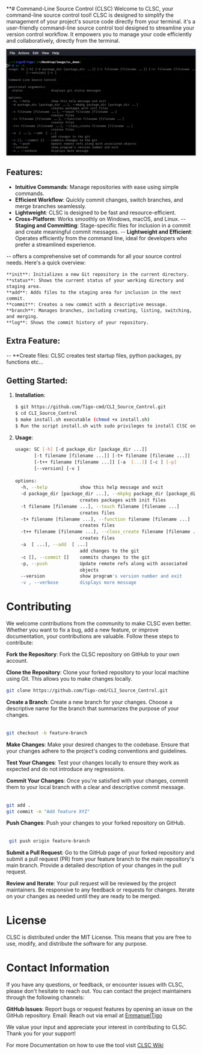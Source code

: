 **# Command-Line Source Control (CLSC)
Welcome to CLSC, your command-line source control tool! CLSC is designed to simplify the management of your project's source code directly from your terminal. it's a user-friendly command-line source control tool designed to streamline your version control workflow. It empowers you to manage your code efficiently and collaboratively, directly from the terminal.

![Demo](images/usage.png)
## Features:

- **Intuitive Commands**: Manage repositories with ease using simple commands.
- **Efficient Workflow**: Quickly commit changes, switch branches, and merge branches seamlessly.
- **Lightweight**: CLSC is designed to be fast and resource-efficient.
- **Cross-Platform**: Works smoothly on Windows, macOS, and Linux.
-- **Staging and Committing**: Stage-specific files for inclusion in a commit and create meaningful commit messages.
-- **Lightweight and Efficient**: Operates efficiently from the command line, ideal for developers who prefer a streamlined experience.

-- offers a comprehensive set of commands for all your source control needs. Here's a quick overview:

    **init**: Initializes a new Git repository in the current directory.
    **status**: Shows the current status of your working directory and staging area.
    **add**: Adds files to the staging area for inclusion in the next commit.
    **commit**: Creates a new commit with a descriptive message.
    **branch**: Manages branches, including creating, listing, switching, and merging.
    **log**: Shows the commit history of your repository.
## Extra Feature:
-- **Create files: CLSC creates test startup files, python packages, py functions etc...


## Getting Started:

1. **Installation**:

   ```bash
   $ git https://github.com/Tigo-cmd/CLI_Source_Control.git
   $ cd CLI_Source_Control
   $ make install.sh executable (chmod +x install.sh)
   $ Run the script install.sh with sudo privileges to install ClSC on your computer
2. **Usage**:
   ```bash
   usage: SC [-h] [-d package_dir [package_dir ...]]
          [-t filename [filename ...]] [-t+ filename [filename ...]]
          [-t++ filename [filename ...]] [-a  [...]] [-c ] [-p]
          [--version] [-v ]

   options:
     -h, --help            show this help message and exit
     -d package_dir [package_dir ...], --mkpkg package_dir [package_dir ...]
                           creates packages with init files
     -t filename [filename ...], --touch filename [filename ...]
                           creates files
     -t+ filename [filename ...], --function filename [filename ...]
                           creates files
     -t++ filename [filename ...], --class_create filename [filename ...]
                           creates files
     -a  [ ...], --add  [ ...]
                           add changes to the git
     -c [], --commit []    commits changes to the git
     -p, --push            Update remote refs along with associated
                           objects
     --version             show program's version number and exit
     -v , --verbose        displays more message


# Contributing

We welcome contributions from the community to make CLSC even better. Whether you want to fix a bug, add a new feature, or improve documentation, your contributions are valuable. Follow these steps to contribute:

**Fork the Repository**: Fork the CLSC repository on GitHub to your own account.

**Clone the Repository**: Clone your forked repository to your local machine using Git. This allows you to make changes locally.
   ```bash
   git clone https://github.com/Tigo-cmd/CLI_Source_Control.git
 ```
**Create a Branch**: Create a new branch for your changes. Choose a descriptive name for the branch that summarizes the purpose of your changes.

   ```bash

   git checkout -b feature-branch
   ```

**Make Changes**: Make your desired changes to the codebase. Ensure that your changes adhere to the project's coding conventions and guidelines.

**Test Your Changes**: Test your changes locally to ensure they work as expected and do not introduce any regressions.

**Commit Your Changes**: Once you're satisfied with your changes, commit them to your local branch with a clear and descriptive commit message.

   ```bash

git add .
git commit -m "Add feature XYZ"
```

**Push Changes**: Push your changes to your forked repository on GitHub.

   ```bash

    git push origin feature-branch
   ```
**Submit a Pull Request**: Go to the GitHub page of your forked repository and submit a pull request (PR) from your feature branch to the main repository's main branch. Provide a detailed description of your changes in the pull request.

**Review and Iterate**: Your pull request will be reviewed by the project maintainers. Be responsive to any feedback or requests for changes. Iterate on your changes as needed until they are ready to be merged.

# License

CLSC is distributed under the MIT License. This means that you are free to use, modify, and distribute the software for any purpose.

# Contact Information

If you have any questions, or feedback, or encounter issues with CLSC, please don't hesitate to reach out. You can contact the project maintainers through the following channels:

**GitHub Issues**: Report bugs or request features by opening an issue on the GitHub repository.
Email: Reach out via email at [EmmanuelTigo](emmanuelsticx6@gmail.com)

We value your input and appreciate your interest in contributing to CLSC. Thank you for your support!

For more Documentation on how to use the tool visit [CLSC Wiki](https://github.com/Tigo-cmd/CLI_Source_Control/wiki/CLSC-intoduction-and-usage)
